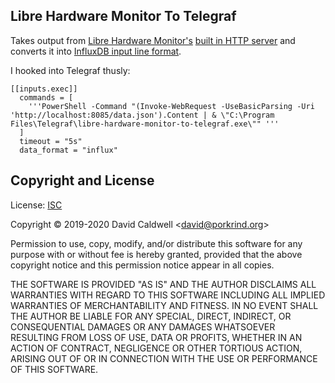 Libre Hardware Monitor To Telegraf
----------------------------------

Takes output from [Libre Hardware Monitor's][1] [built in HTTP server][2] and
converts it into [InfluxDB input line format][3].

[1]: https://github.com/LibreHardwareMonitor/LibreHardwareMonitor/
[2]: http://localhost:8085/data.json
[3]: https://docs.influxdata.com/influxdb/v1.7/write_protocols/line_protocol_tutorial/

I hooked into Telegraf thusly:

    [[inputs.exec]]
      commands = [
        '''PowerShell -Command "(Invoke-WebRequest -UseBasicParsing -Uri 'http://localhost:8085/data.json').Content | & \"C:\Program Files\Telegraf\libre-hardware-monitor-to-telegraf.exe\"" '''
      ]
      timeout = "5s"
      data_format = "influx"

Copyright and License
---------------------

License: [ISC](https://en.wikipedia.org/wiki/ISC_license)

Copyright © 2019-2020 David Caldwell \<david@porkrind.org\>

Permission to use, copy, modify, and/or distribute this software for any
purpose with or without fee is hereby granted, provided that the above
copyright notice and this permission notice appear in all copies.

THE SOFTWARE IS PROVIDED "AS IS" AND THE AUTHOR DISCLAIMS ALL WARRANTIES
WITH REGARD TO THIS SOFTWARE INCLUDING ALL IMPLIED WARRANTIES OF
MERCHANTABILITY AND FITNESS. IN NO EVENT SHALL THE AUTHOR BE LIABLE FOR ANY
SPECIAL, DIRECT, INDIRECT, OR CONSEQUENTIAL DAMAGES OR ANY DAMAGES
WHATSOEVER RESULTING FROM LOSS OF USE, DATA OR PROFITS, WHETHER IN AN ACTION
OF CONTRACT, NEGLIGENCE OR OTHER TORTIOUS ACTION, ARISING OUT OF OR IN
CONNECTION WITH THE USE OR PERFORMANCE OF THIS SOFTWARE.
